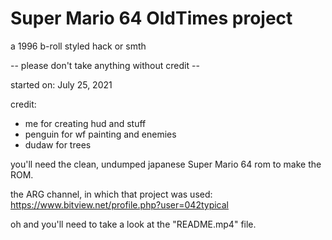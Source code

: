 # Super Mario 64 OldTimes project
a 1996 b-roll styled hack or smth

-- please don't take anything without credit --

started on: July 25, 2021

credit:
- me for creating hud and stuff
- penguin for wf painting and enemies
- dudaw for trees

you'll need the clean, undumped japanese Super Mario 64 rom to make the ROM.

the ARG channel, in which that project was used: https://www.bitview.net/profile.php?user=042typical

oh and you'll need to take a look at the "README.mp4" file.
